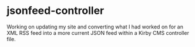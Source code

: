 # jsonfeed-controller
Working on updating my site and converting what I had worked on for an XML RSS feed into a more current JSON feed within a Kirby CMS controller file.
